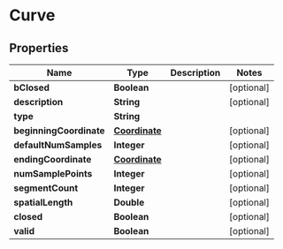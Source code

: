 

# Curve


## Properties

| Name | Type | Description | Notes |
|------------ | ------------- | ------------- | -------------|
|**bClosed** | **Boolean** |  |  [optional] |
|**description** | **String** |  |  [optional] |
|**type** | **String** |  |  |
|**beginningCoordinate** | [**Coordinate**](Coordinate.md) |  |  [optional] |
|**defaultNumSamples** | **Integer** |  |  [optional] |
|**endingCoordinate** | [**Coordinate**](Coordinate.md) |  |  [optional] |
|**numSamplePoints** | **Integer** |  |  [optional] |
|**segmentCount** | **Integer** |  |  [optional] |
|**spatialLength** | **Double** |  |  [optional] |
|**closed** | **Boolean** |  |  [optional] |
|**valid** | **Boolean** |  |  [optional] |



